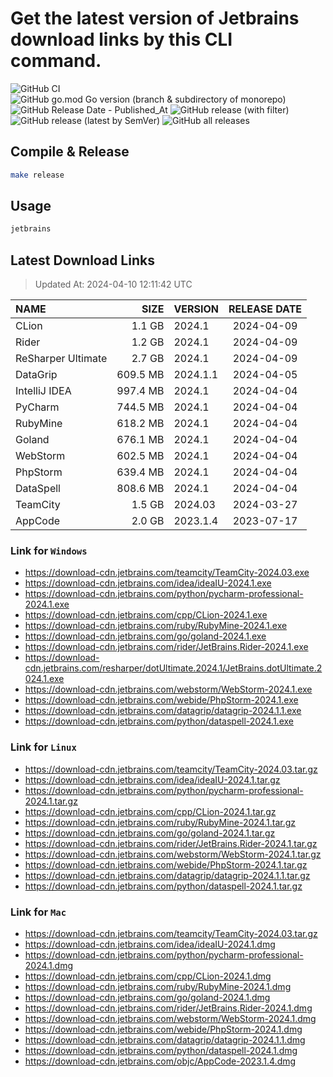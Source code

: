 # Get the latest version of Jetbrains download links by this CLI command.

![GitHub CI](https://github.com/designinlife/jetbrains/actions/workflows/ci.yml/badge.svg)
![GitHub go.mod Go version (branch & subdirectory of monorepo)](https://img.shields.io/github/go-mod/go-version/designinlife/jetbrains/master)
![GitHub Release Date - Published_At](https://img.shields.io/github/release-date/designinlife/jetbrains)
![GitHub release (with filter)](https://img.shields.io/github/v/release/designinlife/jetbrains)
![GitHub release (latest by SemVer)](https://img.shields.io/github/downloads/designinlife/jetbrains/v1.1.10/total)
![GitHub all releases](https://img.shields.io/github/downloads/designinlife/jetbrains/total)

## Compile & Release

```bash
make release
```

## Usage

```bash
jetbrains
```

## Latest Download Links

> Updated At: 2024-04-10 12:11:42 UTC

| NAME | SIZE | VERSION | RELEASE DATE |
| :-- | --: | :-- | :--: |
| CLion | 1.1 GB | 2024.1 | 2024-04-09 |
| Rider | 1.2 GB | 2024.1 | 2024-04-09 |
| ReSharper Ultimate | 2.7 GB | 2024.1 | 2024-04-09 |
| DataGrip | 609.5 MB | 2024.1.1 | 2024-04-05 |
| IntelliJ IDEA | 997.4 MB | 2024.1 | 2024-04-04 |
| PyCharm | 744.5 MB | 2024.1 | 2024-04-04 |
| RubyMine | 618.2 MB | 2024.1 | 2024-04-04 |
| Goland | 676.1 MB | 2024.1 | 2024-04-04 |
| WebStorm | 602.5 MB | 2024.1 | 2024-04-04 |
| PhpStorm | 639.4 MB | 2024.1 | 2024-04-04 |
| DataSpell | 808.6 MB | 2024.1 | 2024-04-04 |
| TeamCity | 1.5 GB | 2024.03 | 2024-03-27 |
| AppCode | 2.0 GB | 2023.1.4 | 2023-07-17 |

### Link for `Windows`

* <https://download-cdn.jetbrains.com/teamcity/TeamCity-2024.03.exe>
* <https://download-cdn.jetbrains.com/idea/ideaIU-2024.1.exe>
* <https://download-cdn.jetbrains.com/python/pycharm-professional-2024.1.exe>
* <https://download-cdn.jetbrains.com/cpp/CLion-2024.1.exe>
* <https://download-cdn.jetbrains.com/ruby/RubyMine-2024.1.exe>
* <https://download-cdn.jetbrains.com/go/goland-2024.1.exe>
* <https://download-cdn.jetbrains.com/rider/JetBrains.Rider-2024.1.exe>
* <https://download-cdn.jetbrains.com/resharper/dotUltimate.2024.1/JetBrains.dotUltimate.2024.1.exe>
* <https://download-cdn.jetbrains.com/webstorm/WebStorm-2024.1.exe>
* <https://download-cdn.jetbrains.com/webide/PhpStorm-2024.1.exe>
* <https://download-cdn.jetbrains.com/datagrip/datagrip-2024.1.1.exe>
* <https://download-cdn.jetbrains.com/python/dataspell-2024.1.exe>

### Link for `Linux`

* <https://download-cdn.jetbrains.com/teamcity/TeamCity-2024.03.tar.gz>
* <https://download-cdn.jetbrains.com/idea/ideaIU-2024.1.tar.gz>
* <https://download-cdn.jetbrains.com/python/pycharm-professional-2024.1.tar.gz>
* <https://download-cdn.jetbrains.com/cpp/CLion-2024.1.tar.gz>
* <https://download-cdn.jetbrains.com/ruby/RubyMine-2024.1.tar.gz>
* <https://download-cdn.jetbrains.com/go/goland-2024.1.tar.gz>
* <https://download-cdn.jetbrains.com/rider/JetBrains.Rider-2024.1.tar.gz>
* <https://download-cdn.jetbrains.com/webstorm/WebStorm-2024.1.tar.gz>
* <https://download-cdn.jetbrains.com/webide/PhpStorm-2024.1.tar.gz>
* <https://download-cdn.jetbrains.com/datagrip/datagrip-2024.1.1.tar.gz>
* <https://download-cdn.jetbrains.com/python/dataspell-2024.1.tar.gz>

### Link for `Mac`

* <https://download-cdn.jetbrains.com/teamcity/TeamCity-2024.03.tar.gz>
* <https://download-cdn.jetbrains.com/idea/ideaIU-2024.1.dmg>
* <https://download-cdn.jetbrains.com/python/pycharm-professional-2024.1.dmg>
* <https://download-cdn.jetbrains.com/cpp/CLion-2024.1.dmg>
* <https://download-cdn.jetbrains.com/ruby/RubyMine-2024.1.dmg>
* <https://download-cdn.jetbrains.com/go/goland-2024.1.dmg>
* <https://download-cdn.jetbrains.com/rider/JetBrains.Rider-2024.1.dmg>
* <https://download-cdn.jetbrains.com/webstorm/WebStorm-2024.1.dmg>
* <https://download-cdn.jetbrains.com/webide/PhpStorm-2024.1.dmg>
* <https://download-cdn.jetbrains.com/datagrip/datagrip-2024.1.1.dmg>
* <https://download-cdn.jetbrains.com/python/dataspell-2024.1.dmg>
* <https://download-cdn.jetbrains.com/objc/AppCode-2023.1.4.dmg>
